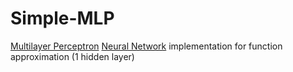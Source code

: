 # Simple-MLP

[Multilayer Perceptron](https://en.wikipedia.org/wiki/Multilayer_perceptron) [Neural Network](https://en.wikipedia.org/wiki/Artificial_neural_network) implementation for function approximation (1 hidden layer)
